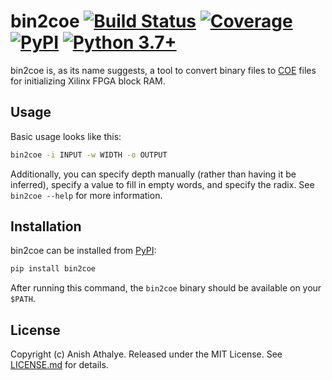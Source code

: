 # bin2coe [![Build Status](https://github.com/anishathalye/bin2coe/workflows/CI/badge.svg)](https://github.com/anishathalye/bin2coe/actions?query=workflow%3ACI) [![Coverage](https://codecov.io/gh/anishathalye/bin2coe/branch/master/graph/badge.svg)](https://app.codecov.io/gh/anishathalye/bin2coe) [![PyPI](https://img.shields.io/pypi/v/bin2coe.svg)](https://pypi.org/pypi/bin2coe/) [![Python 3.7+](https://img.shields.io/badge/python-3.7%2B-blue)](https://pypi.org/pypi/bin2coe/)


bin2coe is, as its name suggests, a tool to convert binary files to [COE] files
for initializing Xilinx FPGA block RAM.

Usage
-----

Basic usage looks like this:

```bash
bin2coe -i INPUT -w WIDTH -o OUTPUT
```

Additionally, you can specify depth manually (rather than having it be
inferred), specify a value to fill in empty words, and specify the radix. See
`bin2coe --help` for more information.

Installation
------------

bin2coe can be installed from [PyPI]:

```bash
pip install bin2coe
```

After running this command, the `bin2coe` binary should be available on your
`$PATH`.

License
-------

Copyright (c) Anish Athalye. Released under the MIT License. See
[LICENSE.md][license] for details.

[COE]: https://docs.xilinx.com/r/en-US/ug896-vivado-ip/COE-File-Syntax
[PyPI]: https://pypi.org/project/bin2coe/
[license]: LICENSE.md
